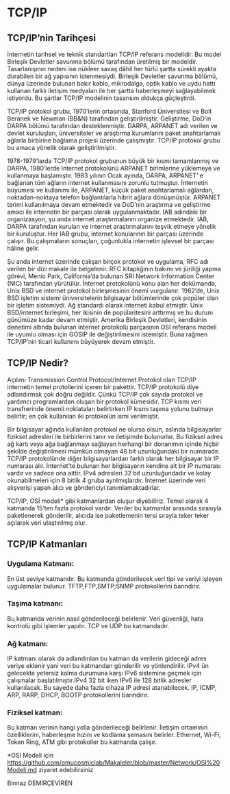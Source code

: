 # TCP/IP

## TCP/IP’nin Tarihçesi
 
İnternetin tarihsel ve teknik standartları TCP/IP referans modelidir. Bu model Birleşik Devletler savunma bölümü tarafından üretilmiş bir modeldir. Tasarlanışının nedeni ise nükleer savaş dâhil her türlü şartta sürekli ayakta durabilen bir ağ yapısının istenmesiydi. Birleşik Devletler savunma bölümü, dünya üzerinde bulunan bakır kablo, mikrodalga, optik kablo ve uydu hattı kullanan farklı iletişim medyaları ile her şartta haberleşmeyi sağlayabilmek istiyordu. Bu şartlar TCP/IP modelinin tasarısını oldukça güçleştirdi.
 
TCP/IP protokol grubu, 1970’lerin ortasında, Stanford Üniversitesi ve Bolt Beranek ve Newman (BB&N) tarafından geliştirilmiştir. Geliştirme, DoD’in DARPA bölümü tarafından desteklenmiştir. DARPA, ARPANET adı verilen ve devlet kuruluşları, üniversiteler ve araştırma kurumlarını paket anahtarlamalı ağlarla birbirine bağlama projesi üzerinde çalışmıştır. TCP/IP protokol grubu bu amaca yönelik olarak geliştirilmiştir.
 
1978-1979’larda TCP/IP protokol grubunun büyük bir kısmı tamamlanmış ve DARPA, 1980’lerde Internet protokolünü ARPANET birimlerine yüklemeye ve kullanmaya başlamıştır. 1983 yılının Ocak ayında, DARPA, ARPANET’ e bağlanan tüm ağların internet kullanmasını zorunlu tutmuştur. İnternetin büyümesi ve kullanımı ile, ARPANET, küçük paket anahtarlamalı ağlardan, noktadan-noktaya telefon bağlantılarla hibrit ağlara dönüşmüştür. ARPANET terimi kullanılmaya devam etmektedir ve DoD’nin araştırma ve geliştirme amacı ile internetin bir parçası olarak uygulanmaktadır. IAB adındaki bir organizasyon, şu anda internet araştırmalarını organize etmektedir. IAB, DARPA tarafından kurulan ve internet araştırmalarını teşvik etmeye yönelik bir kuruluştur. Her IAB grubu, internet konularının bir parçası üzerinde çalışır. Bu çalışmaların sonuçları, çoğunlukla internetin işlevsel bir parçası hâline gelir.
 
Şu anda internet üzerinde çalışan birçok protokol ve uygulama, RFC adı verilen bir dizi makale ile belgelenir. RFC kitaplığının bakımı ve jüriliği yapma görevi, Menio Park, California’da bulunan SRI Network Information Center (NIC) tarafından yürütülür. İnternet protokolünü konu alan her dokümanda, Unix BSD ve internet protokol birleşmesinin önemi vurgulanır. 1982’de, Unix BSD işletim sistemi üniversitelerin bilgisayar bölümlerinde çok popüler olan bir işletim sistemiydi. Ağ standardı olarak interneti kabul etmiştir. Unix BSD/internet birleşimi, her ikisinin de popülaritesini arttırmış ve bu durum günümüze kadar devam etmiştir. Amerika Birleşik Devletleri, kendisinin denetimi altında bulunan internet protokolü parçasının OSI referans modeli ile uyumlu olması için GOSIP  ile değiştirilmesini istemiştir. Buna rağmen TCP/IP’nin ticari kullanımı büyüyerek devam etmiştir.

## TCP/IP Nedir?
Açılımı Transmission Control Protocol/Internet Protokol olan TCP/IP internetin temel protollerini içeren bir pakettir. TCP/IP protokolü diye adlandırmak çok doğru değildir. Çünkü TCP/IP çok sayıda protokol ve yardımcı programlardan oluşan bir protokol kümesidir. TCP kısmı veri transfrerinde önemli noklataları belirtirken IP kısmı taşıma yolunu bulmayı belirtir; en çok kullanılan iki protokolün ismi verilmiştir.

Bir bilgisayar ağında kullanılan protokol ne olursa olsun, aslında bilgisayarlar fiziksel adresleri ile birbirlerini tanır ve iletişimde bulunurlar. Bu fiziksel adres ağ kartı veya ağa bağlanmayı sağlayan herhangi bir donanımın içinde hiçbir şekilde değiştirilmesi mümkün olmayan 48 bit uzunluğundaki bir numaradır. TCP/IP protokolünde diğer bilgisayarlardan farklı olarak her bilgisayar bir IP numarası alır. İnternet’te bulunan her bilgisayarın kendine ait bir IP numarası vardır ve sadece ona aittir. IPv4 adresleri 32 bit uzunluğundadır ve kolay okunabilmeleri için 8 bitlik 4 gruba ayrılmışlardır. İnternet üzerinde veri alışverişi yapan alıcı ve göndericiyi tanımlamaktadırlar.

TCP/IP, OSİ modeli* gibi katmanlardan oluşur diyebiliriz. Temel olarak 4 katmanda 15’ten fazla protokol vardır. Veriler bu katmanlar arasında sırasıyla paketlenerek gönderilir, alıcıda ise paketlemenin tersi sırayla teker teker açılarak veri ulaştırılmış olur.

## TCP/IP Katmanları

### Uygulama Katmanı:
En üst seviye katmandır. Bu katmanda gönderilecek veri tipi ve veriyi işleyen uygulamalar bulunur. TFTP,FTP,SMTP;SNMP protokollerini barındırır.

### Taşıma katmanı:
Bu katmanda verinin nasıl gönderileceği belirlenir. Veri güvenliği, hata kontrolü gibi işlemler yapılır. TCP ve UDP bu katmandadır.

### Ağ katmanı: 
IP katmanı olarak da adlandırılan bu katman da verilerin gideceği adres veriye eklenir yani veri bu katmandan gönderilir ve yönlendirilir. IPv4 ün gelecekte yetersiz kalma durumuna karşı IPv6 sistemine geçmek için çalışmalar başlatılmıştır.IPv4 32 bit iken IPv6 ile 128 bitlik adresler kullanılacak. Bu sayede daha fazla cihaza IP adresi atanabilecek. IP, ICMP, ARP, RARP, DHCP, BOOTP protokollerini barındırır.

### Fiziksel katman:
Bu katman verinin hangi yolla gönderileceği belirlenir. İletişim ortamının özelliklerini, haberleşme hızını ve kodlama şemasını belirler. Ethernet, Wi-Fi, Token Ring, ATM gibi protokoller bu katmanda çalışır.


*OSI Modeli için https://github.com/omucosmiclab/Makaleler/blob/master/Network/OSI%20Modeli.md ziyaret edebilirsiniz


Binnaz DEMİRÇEVİREN





